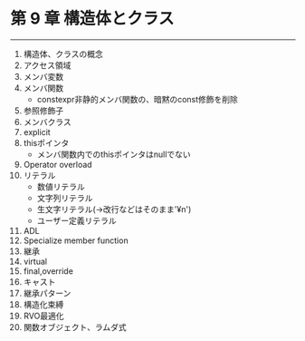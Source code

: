 # 第 9 章 構造体とクラス

-------------

1. 構造体、クラスの概念
2. アクセス領域
3. メンバ変数
4. メンバ関数
    * constexpr非静的メンバ関数の、暗黙のconst修飾を削除
5. 参照修飾子
6. メンバクラス
7. explicit
8. thisポインタ
    * メンバ関数内でのthisポインタはnullでない
9. Operator overload
10. リテラル
    * 数値リテラル
    * 文字列リテラル
    * 生文字リテラル(->改行などはそのまま'¥n')
    * ユーザー定義リテラル
11. ADL
12. Specialize member function
13. 継承
14. virtual
15. final,override
16. キャスト
17. 継承パターン
18. 構造化束縛
19. RVO最適化
20. 関数オブジェクト、ラムダ式